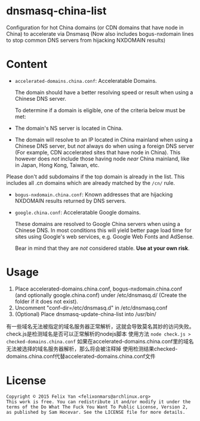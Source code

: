 dnsmasq-china-list
==================

Configuration for hot China domains (or CDN domains that have node in China) to accelerate via Dnsmasq (Now also includes bogus-nxdomain lines to stop common DNS servers from hijacking NXDOMAIN results)

Content
=======

- `accelerated-domains.china.conf`: Acceleratable Domains.

  The domain should have a better resolving speed or result when using a Chinese DNS server.

  To determine if a domain is eligible, one of the criteria below must be met:

 - The domain's NS server is located in China.

 - The domain will resolve to an IP located in China mainland when using a Chinese DNS server, but _not_ always do when using a foreign DNS server (For example, CDN accelerated sites that have node in China). This however does _not_ include those having node _near_ China mainland, like in Japan, Hong Kong, Taiwan, etc.
 
  Please don't add subdomains if the top domain is already in the list. This includes all .cn domains which are already matched by the `/cn/` rule.

- `bogus-nxdomain.china.conf`: Known addresses that are hijacking NXDOMAIN results returned by DNS servers.

- `google.china.conf`: Acceleratable Google domains.

  These domains are resolved to Google China servers when using a Chinese DNS. In most conditions this will yield better page load time for sites using Google's web services, e.g. Google Web Fonts and AdSense.

  Bear in mind that they are _not_ considered stable. **Use at your own risk**.

Usage
=====

1. Place accelerated-domains.china.conf, bogus-nxdomain.china.conf (and optionally google.china.conf) under /etc/dnsmasq.d/ (Create the folder if it does not exist).
2. Uncomment "conf-dir=/etc/dnsmasq.d" in /etc/dnsmasq.conf
3. (Optional) Place dnsmasq-update-china-list into /usr/bin/

有一些域名无法被指定的域名服务器正常解析，这就会导致莫名其妙的访问失败。check.js是检测域名是否可以正常解析的nodejs脚本
使用方法
`node check.js > checked-domains.china.conf`
如果在accelerated-domains.china.conf里的域名无法被选择的域名服务器解析，那么将会被注释掉
使用检测结果checked-domains.china.conf代替accelerated-domains.china.conf文件

License
=======

```
Copyright © 2015 Felix Yan <felixonmars@archlinux.org>
This work is free. You can redistribute it and/or modify it under the
terms of the Do What The Fuck You Want To Public License, Version 2,
as published by Sam Hocevar. See the LICENSE file for more details.
```
